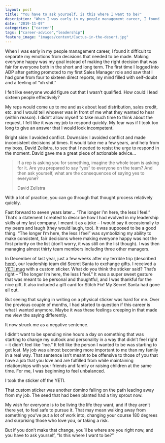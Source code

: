 ```yaml
---
layout: post
title: "You have to ask yourself, is this where I want to be?"
description: "When I was early in my people management career, I found it difficult to separate my emotions from decisions that needed to be made. Making everyone happy was my goal instead of making the right decision that was fair for"
date: "2019-11-07"
categories: ["career"]
tags: ["career-advice","leadership"]
feature_image: "images/content/Cactus-in-the-desert.jpg"
---
```


When I was early in my people management career, I found it difficult to separate my emotions from decisions that needed to be made. Making everyone happy was my goal instead of making the right decision that was fair for everyone both in the short and long term. The first time I logged into ADP after getting promoted to my first Sales Manager role and saw that I had gone from four to sixteen direct reports, my mind filled with self-doubt and a feeling of “oh shit.”

I felt like everyone would figure out that I wasn’t qualified. How could I lead sixteen people effectively?

My reps would come up to me and ask about lead distribution, sales credit, etc. and I would tell whoever was in front of me what they wanted to hear (within reason). I didn’t allow myself to take much time to think about the request. I felt like it was my job to respond quickly. My fear was if I took too long to give an answer that I would look incompetent.

Bright side: I avoided conflict. Downside: I avoided conflict and made inconsistent decisions at times. It would take me a few years, and help from my boss, David Zeilstra, to see that I needed to resist the urge to respond in the moment. David gave me a great piece of actionable advice...

> If a rep is asking you for something, imagine the whole team is asking for it. Are you prepared to say “yes” to everyone on the team? And then ask yourself, what are the consequences of saying yes to everyone?
> 
> David Zeilstra

With a lot of practice, you can go through that thought process relatively quickly.

Fast forward to seven years later… “The longer I’m here, the less I feel.” That’s a statement I created to describe how I had evolved in my leadership skills at my last company. I meant it as a joke – I would say it occasionally to my peers and laugh (they would laugh, too). It was supposed to be a good thing. “The longer I’m here, the less I feel” was symbolizing my ability to make consistent, fair decisions where making everyone happy was not the first priority on the list (don’t worry, it was still on the list though). I was then managing almost thirty team members including three other managers.

In December of last year, just a few weeks after my terrible trip (described [here](https://greatonpaper.com/about/)), our leadership team did Secret Santa to exchange gifts. I received a [YETI mug](https://www.amazon.com/gp/product/B074W9T3MN/ref=as_li_tl?ie=UTF8&camp=1789&creative=9325&creativeASIN=B074W9T3MN&linkCode=as2&tag=greatonpaper-20&linkId=cd037f2be11cc817109da89cfa754490) with a custom sticker. What do you think the sticker said? That’s right – “The longer I’m here, the less I feel.” It was a super sweet gesture that was meant to be personal and thoughtful, and I was thankful for the nice gift. It also included a gift card for Stitch Fix! My Secret Santa had gone all out.

But seeing that saying in writing on a physical sticker was hard for me. Over the previous couple of months, I had started to question if this career is what I wanted anymore. Maybe it was these feelings creeping in that made me view the saying differently.

It now struck me as a negative sentence.

I didn’t want to be spending nine hours a day on something that was starting to change my outlook and personality in a way that didn’t feel right – it didn’t feel like “me.” It felt like the person I wanted to be was starting to get lost. My job was almost becoming more important to me than my family in a real way. That sentence isn’t meant to be offensive to those of you that have a job that you love and are fulfilled from while maintaining relationships with your friends and family or raising children at the same time. For me, I was beginning to feel unbalanced.

I took the sticker off the YETI.

That custom sticker was another domino falling on the path leading away from my job. The seed that had been planted had a tiny sprout now.

My wish for everyone is to be living the life they want, and if they aren’t there yet, to feel safe to pursue it. That may mean walking away from something you’ve put a lot of work into, changing your course 180 degrees and surprising those who love you, or taking a risk.

But if you don’t make that change, you’ll be where are you right now, and you have to ask yourself, “Is this where I want to be?”
